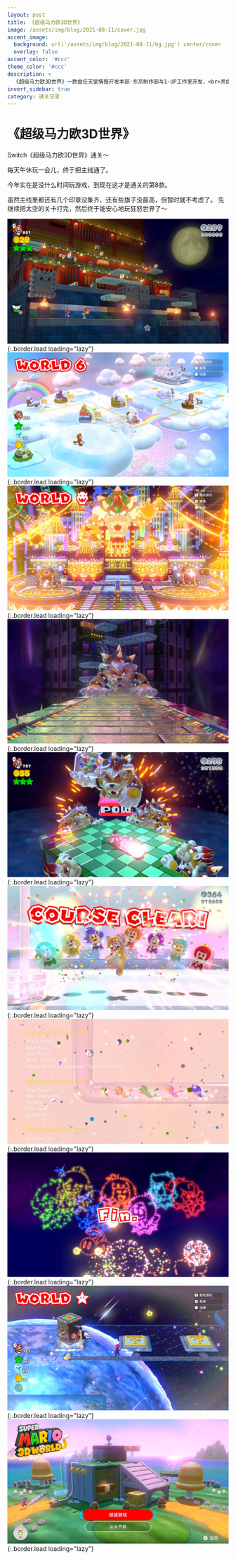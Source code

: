 ```yaml
---
layout: post
title: 《超级马力欧3D世界》
image: /assets/img/blog/2021-08-11/cover.jpg
accent_image: 
  background: url('/assets/img/blog/2021-08-11/bg.jpg') center/cover
  overlay: false
accent_color: '#ccc'
theme_color: '#ccc'
description: >
  《超级马力欧3D世界》一款由任天堂情报开发本部·东京制作部与1-UP工作室开发，<br>并由任天堂发行在Wii U平台的超级马力欧系列平台游戏3D动作游戏。<br>本作是《超级马力欧》系列第六部立体平台类型游戏，也是2011年在任天堂3DS平台上发行的《超级马力欧3D大陆》的续作。
invert_sidebar: true
category: 通关记录
---
```


# 《超级马力欧3D世界》

Switch《超级马力欧3D世界》通关～

每天午休玩一会儿，终于把主线通了。

今年实在是没什么时间玩游戏，到现在这才是通关的第8款。

虽然主线里都还有几个印章没集齐、还有些旗子没最高，但暂时就不考虑了。
先继续把太空的关卡打完，然后终于能安心地玩狂怒世界了～


![](/assets/img/blog/2021-08-11/2021080412375600_s.jpg){:.border.lead loading="lazy"}
![](/assets/img/blog/2021-08-11/2021080413242400_s.jpg){:.border.lead loading="lazy"}
![](/assets/img/blog/2021-08-11/2021081014094000_s.jpg){:.border.lead loading="lazy"}
![](/assets/img/blog/2021-08-11/2021081113164400_s.jpg){:.border.lead loading="lazy"}
![](/assets/img/blog/2021-08-11/2021081113305600_s.jpg){:.border.lead loading="lazy"}
![](/assets/img/blog/2021-08-11/2021081113322600_s.jpg){:.border.lead loading="lazy"}
![](/assets/img/blog/2021-08-11/2021081113340800_s.jpg){:.border.lead loading="lazy"}
![](/assets/img/blog/2021-08-11/2021081113345000_s.jpg){:.border.lead loading="lazy"}
![](/assets/img/blog/2021-08-11/2021081113572500_s.jpg){:.border.lead loading="lazy"}
![](/assets/img/blog/2021-08-11/2021081114003100_s.jpg){:.border.lead loading="lazy"}

